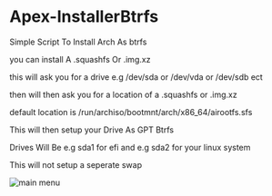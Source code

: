 # Apex-InstallerBtrfs
Simple Script To Install Arch As btrfs 

you can install A .squashfs Or .img.xz


this will ask you for a drive e.g /dev/sda or /dev/vda or /dev/sdb ect


then will then ask you for a location of a .squashfs or .img.xz

default location is /run/archiso/bootmnt/arch/x86_64/airootfs.sfs

This will then setup your Drive As GPT Btrfs

Drives Will Be e.g sda1 for efi and e.g sda2 for your linux system

This will not setup a seperate swap

![main menu](https://github.com/user-attachments/assets/ff69074f-b25a-430f-9cc7-33cda246983d)
